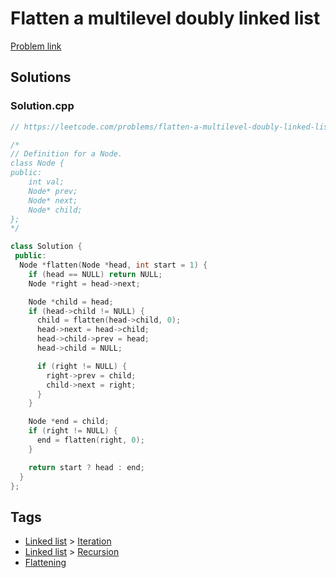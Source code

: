 # Flatten a multilevel doubly linked list

[Problem link](https://leetcode.com/problems/flatten-a-multilevel-doubly-linked-list)

## Solutions


### Solution.cpp
```cpp
// https://leetcode.com/problems/flatten-a-multilevel-doubly-linked-list

/*
// Definition for a Node.
class Node {
public:
    int val;
    Node* prev;
    Node* next;
    Node* child;
};
*/

class Solution {
 public:
  Node *flatten(Node *head, int start = 1) {
    if (head == NULL) return NULL;
    Node *right = head->next;

    Node *child = head;
    if (head->child != NULL) {
      child = flatten(head->child, 0);
      head->next = head->child;
      head->child->prev = head;
      head->child = NULL;

      if (right != NULL) {
        right->prev = child;
        child->next = right;
      }
    }

    Node *end = child;
    if (right != NULL) {
      end = flatten(right, 0);
    }

    return start ? head : end;
  }
};
```
## Tags

* [Linked list](/Collections/linked-list.md#linked-list) > [Iteration](/Collections/linked-list.md#iteration)
* [Linked list](/Collections/linked-list.md#linked-list) > [Recursion](/Collections/linked-list.md#recursion)
* [Flattening](/Collections/flattening.md#flattening)
